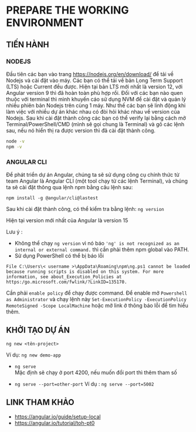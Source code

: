 # PREPARE THE WORKING ENVIRONMENT

## TIẾN HÀNH

### NODEJS

Đầu tiên các bạn vào trang https://nodejs.org/en/download/ để tải về Nodejs và cài đặt vào máy. Các bạn có thể tải về bản Long Term Support (LTS) hoặc Current đều được. Hiện tại bản LTS mới nhất là version 12, với Angular version 9 thì đã hoàn toàn phù hợp rồi.
Đối với các bạn nào quen thuộc với terminal thì mình khuyến cáo sử dụng NVM để cài đặt và quản lý nhiều phiên bản Nodejs trên cùng 1 máy. Như thế các bạn sẽ linh động khi làm việc với nhiều dự án khác nhau có đòi hỏi khác nhau về version của Nodejs.
Sau khi cài đặt thành công các bạn có thể verify lại bằng cách mở Terminal/PowerShell/CMD (mình sẽ gọi chung là Terminal) và gõ các lệnh sau, nếu nó hiển thị ra được version thì đã cài đặt thành công.

```bash
node -v
npm -v
```

### ANGULAR CLI

Để phát triển dự án Angular, chúng ta sẽ sử dụng công cụ chính thức từ team Angular là Angular CLI (một tool chạy từ các lệnh Terminal), và chúng ta sẽ cài đặt thông qua lệnh npm bằng câu lệnh sau:

`npm install -g @angular/cli@lastest`

Sau khi cài đặt thành công, có thể kiểm tra bằng lệnh:
`ng version`

Hiện tại version mới nhất của Angular là version 15

Lưu ý :
- Không thể chạy `ng version` vì nó báo `'ng' is not recognized as an internal or external command.` thì cần phải thêm npm global vào PATH.
- Sử dụng PowerShell có thể bị báo lỗi

`File C:\Users\< username >\AppData\Roaming\npm\ng.ps1 cannot be loaded because running scripts is disabled on this system. For more information, see about_Execution_Policies at https:/go.microsoft.com/fwlink/?LinkID=135170.`

Cần phải `enable policy` để chạy được command. Để enable mở `Powershell as Administrator` và chạy lệnh này `Set-ExecutionPolicy -ExecutionPolicy RemoteSigned -Scope LocalMachine` hoặc mở link ở thông báo lỗi để tìm hiểu thêm.

## KHỞI TẠO DỰ ÁN

```
ng new <tên-project>
```

Ví dụ: `ng new demo-app`

- `ng serve`   
    Mặc định sẽ chạy ở port 4200, nếu muốn đổi port thì thêm tham số

- `ng serve --port=other-port`
Ví dụ : `ng serve --port=5002`

## LINK THAM KHẢO
- https://angular.io/guide/setup-local
- https://angular.io/tutorial/toh-pt0


